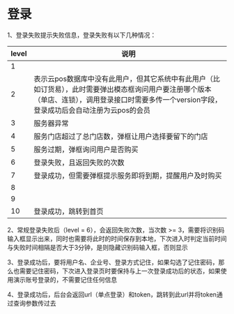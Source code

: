 # 登录

1、登录失败提示失败信息，登录失败有以下几种情况：

| level |      说明        |
| ----- | --------------- |
|   1   |  |
|   2   | 表示云pos数据库中没有此用户，但其它系统中有此用户（比如订货易），此时需要弹出模态框询问用户要注册哪个版本（单店、连锁），调用登录接口时需要多传一个version字段，登录成功后会自动注册为云pos的会员 |
|   3   | 服务器异常 |
|   4   | 服务门店超过了总门店数，弹框让用户选择要留下的门店 |
|   5   | 服务过期，弹框询问用户是否购买 |
|   6   | 登录失败，且返回失败的次数 |
|   7   | 登录成功，但需要弹框提示服务即将到期，提醒用户及时购买 |
|   8   | |
|   9   | |
|   10  | 登录成功，跳转到首页 |

2、常规登录失败后（level = 6），会返回失败次数，当次数 >= 3，需要将识别码输入框显示出来，同时也需要将此时的时间保存到本地，下次进入时判定当前时间与失败时间相隔是否大于3分钟，是则隐藏识别码输入框，否则显示

3、登录成功后，要将用户名、企业号、登录方式记住，如果勾选了记住密码，那么也需要记住密码，下次进入登录页时要保持与上一次登录成功后的状态，如果使用演示账号登录的，不需要记住任何信息

4、登录成功后，后台会返回url（单点登录）和token，跳转到此url并将token通过查询参数传过去